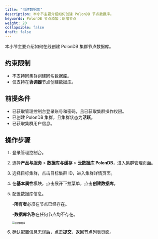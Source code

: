 ```yaml
---
title: "创建数据库"
description: 本小节主要介绍如何创建 PolonDB 节点数据库。 
keywords: PolonDB 节点添加；新增节点
weight: 20
collapsible: false
draft: false
---
```




本小节主要介绍如何在线创建 PolonDB 集群节点数据库。

## 约束限制

- 不支持同集群创建同名数据库。
- 仅支持在**协调器**节点创建数据库。

## 前提条件

- 已获取管理控制台登录账号和密码，且已获取集群操作权限。
- 已创建 PolonDB 集群，且集群状态为**活跃**。
- 已获取集群用户信息。

## 操作步骤

1. 登录管理控制台。
2. 选择**产品与服务** > **数据库与缓存** > **云数据库 PolonDB**，进入集群管理页面。
3. 选择目标集群，点击目标集群 ID，进入集群详情页面。
4. 在**基本属性**模块，点击展开下拉菜单，点击**创建数据库**。
5. 配置数据库信息。
   
   -**所有者**必须在节点已经存在。

   -**数据库名称**在任何节点均不存在。

   <img src="../../../_images/add_db.png" alt="创建数据库" style="zoom:50%;" />

6. 确认配置信息无误后，点击**提交**，返回节点列表页面。
